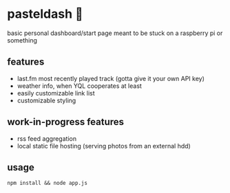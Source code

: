 # pasteldash 🍑

basic personal dashboard/start page meant to be stuck on a raspberry pi or something

## features
- last.fm most recently played track (gotta give it your own API key)
- weather info, when YQL cooperates at least
- easily customizable link list
- customizable styling

## work-in-progress features
- rss feed aggregation
- local static file hosting (serving photos from an external hdd)

## usage
`npm install && node app.js`
